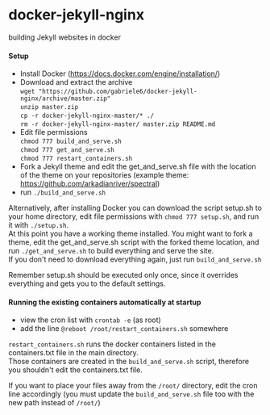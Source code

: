 # docker-jekyll-nginx
building Jekyll websites in docker

#### Setup
* Install Docker (https://docs.docker.com/engine/installation/)
* Download and extract the archive  
`wget "https://github.com/gabriele6/docker-jekyll-nginx/archive/master.zip"`  
`unzip master.zip`  
`cp -r docker-jekyll-nginx-master/* ./`  
`rm -r docker-jekyll-nginx-master/ master.zip README.md`
* Edit file permissions  
 `chmod 777 build_and_serve.sh`  
`chmod 777 get_and_serve.sh`  
 `chmod 777 restart_containers.sh` 
* Fork a Jekyll theme and edit the get_and_serve.sh file with the location of the theme on your repositories (example theme: https://github.com/arkadianriver/spectral)
* run `./build_and_serve.sh`
 
Alternatively, after installing Docker you can download the script setup.sh to your home directory, edit file permissions with `chmod 777 setup.sh`, and run it with `./setup.sh`.  
At this point you have a working theme installed. You might want to fork a theme, edit the get_and_serve.sh script with the forked theme location, and run `./get_and_serve.sh` to build everything and serve the site.  
If you don't need to download everything again, just run `build_and_serve.sh`

Remember setup.sh should be executed only once, since it overrides everything and gets you to the default settings.

#### Running the existing containers automatically at startup
* view the cron list with `crontab -e` (as root)
* add the line `@reboot /root/restart_containers.sh` somewhere

`restart_containers.sh` runs the docker containers listed in the containers.txt file in the main directory.  
Those containers are created in the `build_and_serve.sh` script, therefore you shouldn't edit the containers.txt file.

If you want to place your files away from the `/root/` directory, edit the cron line accordingly (you must update the `build_and_serve.sh` file too with the new path instead of `/root/`)
